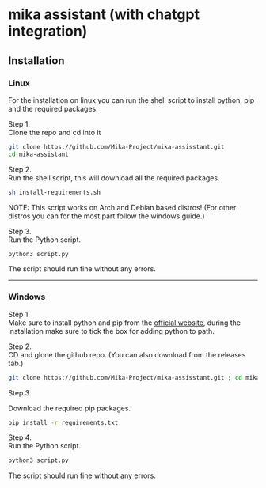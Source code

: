 # mika assistant (with chatgpt integration)

## Installation

### Linux

For the installation on linux you can run the shell script to install python, pip and the required packages.

Step 1.   
Clone the repo and cd into it

```bash
git clone https://github.com/Mika-Project/mika-assisstant.git 
cd mika-assistant
```

Step 2.  
Run the shell script, this will download all the required packages.

```bash
sh install-requirements.sh
```

NOTE: This script works on Arch and Debian based distros! (For other distros you can for the most part follow the windows guide.)

Step 3.  
Run the Python script.

```bash
python3 script.py
```

The script should run fine without any errors.

---

### Windows

Step 1.  
Make sure to install python and pip from the [official website,](https://www.python.org/downloads/) during the installation make sure to tick the box for adding python to path.

Step 2.  
CD and glone the github repo. (You can also download from the releases tab.)

```bash
git clone https://github.com/Mika-Project/mika-assisstant.git ; cd mika-assistant
```

Step 3.

Download the required pip packages.

```bash
pip install -r requirements.txt
```

Step 4.  
Run the Python script.

```bash
python3 script.py
```

The script should run fine without any errors.
